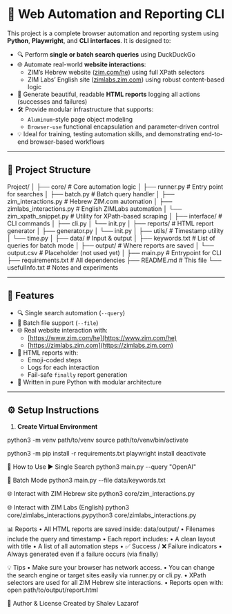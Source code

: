 # 🧪 Web Automation and Reporting CLI

This project is a complete browser automation and reporting system using **Python**, **Playwright**, and **CLI interfaces**. It is designed to:

- 🔍 Perform **single or batch search queries** using DuckDuckGo
- 🌐 Automate real-world **website interactions**:
  - ZIM’s Hebrew website ([zim.com/he](https://www.zim.com/he)) using full XPath selectors
  - ZIM Labs’ English site ([zimlabs.zim.com](https://zimlabs.zim.com)) using robust content-based logic
- 🧾 Generate beautiful, readable **HTML reports** logging all actions (successes and failures)
- 🛠️ Provide modular infrastructure that supports:
  - `Aluminum`-style page object modeling
  - `Browser-use` functional encapsulation and parameter-driven control
- 💡 Ideal for training, testing automation skills, and demonstrating end-to-end browser-based workflows

---

## 📁 Project Structure

Project/
│
├── core/ # Core automation logic
│ ├── runner.py # Entry point for searches
│ ├── batch.py # Batch query handler
│ ├── zim_interactions.py # Hebrew ZIM.com automation
│ ├── zimlabs_interactions.py # English ZIMLabs automation
│ └── zim_xpath_snippet.py # Utility for XPath-based scraping
│
├── interface/ # CLI commands
│ ├── cli.py
│ └── init.py
│
├── reports/ # HTML report generator
│ ├── generator.py
│ └── init.py
│
├── utils/ # Timestamp utility
│ └── time.py
│
├── data/ # Input & output
│ ├── keywords.txt # List of queries for batch mode
│ ├── output/ # Where reports are saved
│ └── output.csv # Placeholder (not used yet)
│
├── main.py # Entrypoint for CLI
├── requirements.txt # All dependencies
├── README.md # This file
└── usefulInfo.txt # Notes and experiments

---

## 🧠 Features

- 🔍 Single search automation (`--query`)
- 📂 Batch file support (`--file`)
- 🌐 Real website interaction with:
  - [https://www.zim.com/he](https://www.zim.com/he)
  - [https://zimlabs.zim.com](https://zimlabs.zim.com)
- 📜 HTML reports with:
  - Emoji-coded steps
  - Logs for each interaction
  - Fail-safe `finally` report generation
- 🌱 Written in pure Python with modular architecture

---

## ⚙️ Setup Instructions

1. **Create Virtual Environment**

python3 -m venv path/to/venv
source path/to/venv/bin/activate

python3 -m pip install -r requirements.txt
playwright install
deactivate

🚀 How to Use
▶️ Single Search
python3 main.py --query "OpenAI"

📄 Batch Mode
python3 main.py --file data/keywords.txt

🌐 Interact with ZIM Hebrew site
python3 core/zim_interactions.py

🌐 Interact with ZIM Labs (English)
python3 core/zimlabs_interactions.pypython3 core/zimlabs_interactions.py

📊 Reports
• All HTML reports are saved inside: data/output/
• Filenames include the query and timestamp
• Each report includes:
• A clean layout with title
• A list of all automation steps
• ✅ Success / ❌ Failure indicators
• Always generated even if a failure occurs (via finally)

💡 Tips
• Make sure your browser has network access.
• You can change the search engine or target sites easily via runner.py or cli.py.
• XPath selectors are used for all ZIM Hebrew site interactions.
• Reports open with:
open path/to/output/report.html

🧾 Author & License
Created by Shalev Lazarof

